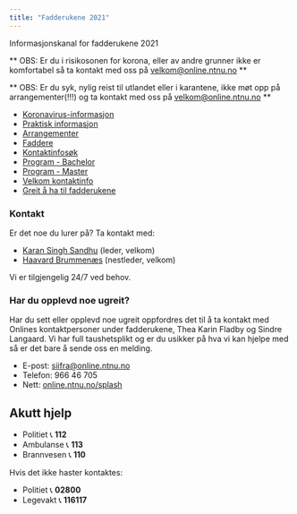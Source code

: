 ```yaml
---
title: "Fadderukene 2021"
---
```


Informasjonskanal for fadderukene 2021

** OBS: Er du i risikosonen for korona, eller av andre grunner ikke er komfortabel så ta kontakt med oss på velkom@online.ntnu.no **

** OBS: Er du syk, nylig reist til utlandet eller i karantene, ikke møt opp på arrangementer(!!!) og ta kontakt med oss på velkom@online.ntnu.no ** 


* [Koronavirus-informasjon](https://online.ntnu.no/wiki/online/fadderukene/2020-/korona) 
* [Praktisk informasjon](https://online.ntnu.no/wiki/online/fadderukene/2020-/PraktiskInfo)
* [Arrangementer](https://online.ntnu.no/splash#calendar)  
* [Faddere](https://online.ntnu.no/wiki/online/fadderukene/2020-/Faddere)  
* [Kontaktinfosøk](https://online.ntnu.no/profile/search)  
* [Program - Bachelor](https://online.ntnu.no/splash/)    
* [Program - Master](https://online.ntnu.no/splash/)  
* [Velkom kontaktinfo](https://online.ntnu.no/wiki/online/fadderukene/2020-/velkom) 
* [Greit å ha til fadderukene](https://online.ntnu.no/wiki/online/fadderukene/2020-/TaMedListe)


### Kontakt
Er det noe du lurer på? Ta kontakt med:

- [Karan Singh Sandhu](https://online.ntnu.no/profile/public/1963/) (leder, velkom)  
- [Haavard Brummenæs](https://online.ntnu.no/profile/view/andersr/) (nestleder, velkom)  

Vi er tilgjengelig 24/7 ved behov.  


### Har du opplevd noe ugreit?
Har du sett eller opplevd noe ugreit oppfordres det til å ta kontakt med Onlines kontaktpersoner under fadderukene, Thea Karin Fladby og Sindre Langaard. Vi har full taushetsplikt og er du usikker på hva vi kan hjelpe med så er det bare å sende oss en melding.

- E-post: siifra@online.ntnu.no  
- Telefon: 966 46 705  
- Nett: [online.ntnu.no/splash](online.ntnu.no/splash)  


Akutt hjelp
------------------------------------

- Politiet 📞 **112**  
- Ambulanse 📞 **113**  
- Brannvesen 📞 **110**

Hvis det ikke haster kontaktes:

- Politiet 📞 **02800**  
- Legevakt 📞 **116117**
